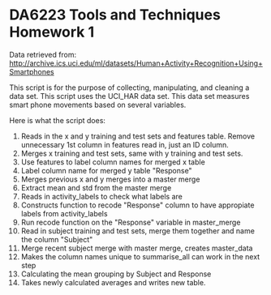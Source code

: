 # DA6223 Tools and Techniques Homework 1
Data retrieved from: http://archive.ics.uci.edu/ml/datasets/Human+Activity+Recognition+Using+Smartphones

This script is for the purpose of collecting, manipulating, and cleaning a data set.  This script uses the UCI_HAR data set.  This data set measures smart phone movements based on several variables.  

Here is what the script does:
1. Reads in the x and y training and test sets and features table.  Remove unnecessary 1st column in features read in, just an ID column.  
2. Merges x training and test sets, same with y training and test sets.
3. Use features to label column names for merged x table
4. Label column name for merged y table "Response"
5. Merges previous x and y merges into a master merge
6. Extract mean and std from the master merge
7. Reads in activity_labels to check what labels are
8. Constructs function to recode "Response" column to have appropiate labels from activity_labels
9. Run recode function on the "Response" variable in master_merge
10. Read in subject training and test sets, merge them together and name the column "Subject"
11. Merge recent subject merge with master merge, creates master_data
12. Makes the column names unique to summarise_all can work in the next step
13. Calculating the mean grouping by Subject and Response
14. Takes newly calculated averages and writes new table.

